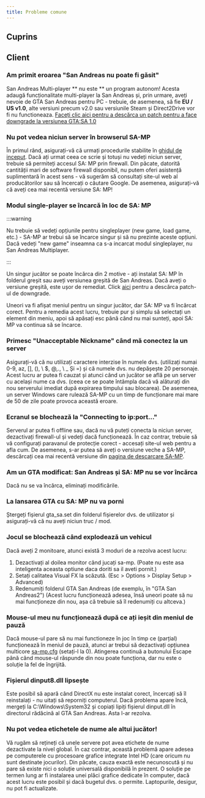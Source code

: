 ```yaml
---
title: Probleme comune
---
```


## Cuprins

## Client

### Am primit eroarea "San Andreas nu poate fi găsit"

San Andreas Multi-player ** nu este ** un program autonom! Acesta adaugă funcționalitate multi-player la San Andreas și, prin urmare, aveți nevoie de GTA San Andreas pentru PC - trebuie, de asemenea, să fie **EU / US v1.0**, alte versiuni precum v2.0 sau versiunile Steam și Direct2Drive vor fi nu functioneaza. [Faceți clic aici pentru a descărca un patch pentru a face downgrade la versiunea GTA:SA 1.0](http://grandtheftauto.filefront.com/file/GTA_SA_Downgrader_Patch;74661)

### Nu pot vedea niciun server în browserul SA-MP

În primul rând, asigurați-vă că urmați procedurile stabilite în [ghidul de inceput](https://wiki.sa-mp.com/wiki/Getting_Started). Dacă ați urmat ceea ce scrie și totuși nu vedeți niciun server, trebuie să permiteți accesul SA: MP prin firewall. Din păcate, datorită cantității mari de software firewall disponibil, nu putem oferi asistență suplimentară în acest sens - vă sugerăm să consultați site-ul web al producătorilor sau să încercați o căutare Google. De asemenea, asigurați-vă că aveți cea mai recentă versiune SA: MP!

### Modul single-player se încarcă în loc de SA: MP

:::warning

Nu trebuie să vedeți opțiunile pentru singleplayer (new game, load game, etc.) - SA-MP ar trebui să se încarce singur și să nu prezinte aceste opțiuni. Dacă vedeți "new game" inseamna ca s-a incarcat modul singleplayer, nu San Andreas Multiplayer.

:::

Un singur jucător se poate încărca din 2 motive - ați instalat SA: MP în folderul greșit sau aveți versiunea greșită de San Andreas. Dacă aveți o versiune greșită, este ușor de remediat. Click [aici](http://grandtheftauto.filefront.com/file/GTA_SA_Downgrader_Patch;74661) pentru a descărca patch-ul de downgrade.

Uneori va fi afișat meniul pentru un singur jucător, dar SA: MP va fi încărcat corect. Pentru a remedia acest lucru, trebuie pur și simplu să selectați un element din meniu, apoi să apăsați esc până când nu mai sunteți, apoi SA: MP va continua să se încarce.

### Primesc "Unacceptable Nickname" când mă conectez la un server

Asigurați-vă că nu utilizați caractere interzise în numele dvs. (utilizați numai 0-9, az, \[\], (), \ $, @,., \ _ Și =) și că numele dvs. nu depășește 20 personaje. Acest lucru ar putea fi cauzat și atunci când un jucător se află pe un server cu același nume ca dvs. (ceea ce se poate întâmpla dacă vă alăturați din nou serverului imediat după expirarea timpului sau blocarea). De asemenea, un server Windows care rulează SA-MP cu un timp de funcționare mai mare de 50 de zile poate provoca această eroare.

### Ecranul se blochează la "Connecting to ip:port..."

Serverul ar putea fi offline sau, dacă nu vă puteți conecta la niciun server, dezactivați firewall-ul și vedeți dacă funcționează. În caz contrar, trebuie să vă configurați paravanul de protecție corect - accesați site-ul web pentru a afla cum. De asemenea, s-ar putea să aveți o versiune veche a SA-MP, descărcați cea mai recentă versiune din [pagina de descarcare SA-MP](http://sa-mp.com/download.php).

### Am un GTA modificat: San Andreas și SA: MP nu se vor încărca

Dacă nu se va încărca, eliminați modificările.

### La lansarea GTA cu SA: MP nu va porni

Ștergeți fișierul gta_sa.set din folderul fișierelor dvs. de utilizator și asigurați-vă că nu aveți niciun truc / mod.

### Jocul se blochează când explodează un vehicul

Dacă aveți 2 monitoare, atunci există 3 moduri de a rezolva acest lucru:

1. Dezactivați al doilea monitor când jucați sa-mp. (Poate nu este asa inteligenta aceasta optiune daca doriti sa il aveti pornit.)
2. Setați calitatea Visual FX la scăzută. (Esc > Options > Display Setup > Advanced)
3. Redenumiți folderul GTA San Andreas (de exemplu, în "GTA San Andreas2") (Acest lucru funcționează adesea, însă uneori poate să nu mai funcționeze din nou, așa că trebuie să îl redenumiți cu altceva.)

### Mouse-ul meu nu funcționează după ce ați ieșit din meniul de pauză

Dacă mouse-ul pare să nu mai functioneze în joc în timp ce (parțial) funcționează în meniul de pauză, atunci ar trebui să dezactivați opțiunea multicore [sa-mp.cfg](/web/20190421141207/https://wiki.sa-mp.com/wiki/Sa-mp.cfg "Sa-mp.cfg") (setați-l la 0). Atingerea continuă a butonului Escape până când mouse-ul răspunde din nou poate funcționa, dar nu este o soluție la fel de îngrijită.

### Fișierul dinput8.dll lipsește

Este posibil să apară când DirectX nu este instalat corect, încercați să îl reinstalați - nu uitați să reporniți computerul. Dacă problema apare încă, mergeți la C:\\Windows\\System32 și copiați lipiți fișierul dinput.dll în directorul rădăcină al GTA San Andreas. Asta l-ar rezolva.

### Nu pot vedea etichetele de nume ale altui jucător!

Vă rugăm să rețineți că unele servere pot avea etichete de nume dezactivate la nivel global. În caz contrar, această problemă apare adesea pe computerele cu procesoare grafice integrate Intel HD (care oricum nu sunt destinate jocurilor). Din păcate, cauza exactă este necunoscută și nu pare să existe nici o soluție universală disponibilă în prezent. O soluție pe termen lung ar fi instalarea unei plăci grafice dedicate în computer, dacă acest lucru este posibil și dacă bugetul dvs. o permite. Laptopurile, desigur, nu pot fi actualizate.